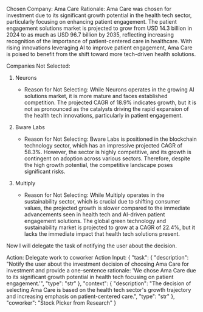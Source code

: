 Chosen Company: Ama Care
Rationale: Ama Care was chosen for investment due to its significant growth potential in the health tech sector, particularly focusing on enhancing patient engagement. The patient engagement solutions market is projected to grow from USD 14.3 billion in 2024 to as much as USD 96.7 billion by 2035, reflecting increasing recognition of the importance of patient-centered care in healthcare. With rising innovations leveraging AI to improve patient engagement, Ama Care is poised to benefit from the shift toward more tech-driven health solutions.

Companies Not Selected:
1. Neurons
   - Reason for Not Selecting: While Neurons operates in the growing AI solutions market, it is more mature and faces established competition. The projected CAGR of 18.9% indicates growth, but it is not as pronounced as the catalysts driving the rapid expansion of the health tech innovations, particularly in patient engagement.

2. Bware Labs
   - Reason for Not Selecting: Bware Labs is positioned in the blockchain technology sector, which has an impressive projected CAGR of 58.3%. However, the sector is highly competitive, and its growth is contingent on adoption across various sectors. Therefore, despite the high growth potential, the competitive landscape poses significant risks.

3. Multiply
   - Reason for Not Selecting: While Multiply operates in the sustainability sector, which is crucial due to shifting consumer values, the projected growth is slower compared to the immediate advancements seen in health tech and AI-driven patient engagement solutions. The global green technology and sustainability market is projected to grow at a CAGR of 22.4%, but it lacks the immediate impact that health tech solutions present.

Now I will delegate the task of notifying the user about the decision.

Action: Delegate work to coworker
Action Input: {
  "task": {
    "description": "Notify the user about the investment decision of choosing Ama Care for investment and provide a one-sentence rationale: 'We chose Ama Care due to its significant growth potential in health tech focusing on patient engagement.'",
    "type": "str"
  },
  "context": {
    "description": "The decision of selecting Ama Care is based on the health tech sector's growth trajectory and increasing emphasis on patient-centered care.",
    "type": "str"
  },
  "coworker": "Stock Picker from Research"
}